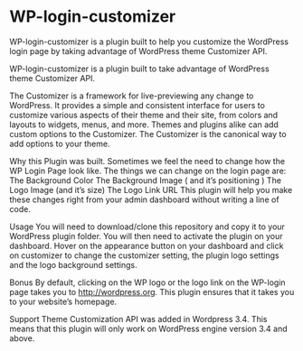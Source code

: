 # WP-login-customizer
WP-login-customizer is a plugin built to help you customize the WordPress login page by taking advantage of WordPress theme Customizer API. 

WP-login-customizer is a plugin built to take advantage of WordPress theme Customizer API. 

The Customizer is a framework for live-previewing any change to WordPress. It provides a simple and consistent interface for users to customize various aspects of their theme and their site, from colors and layouts to widgets, menus, and more. Themes and plugins alike can add custom options to the Customizer. The Customizer is the canonical way to add options to your theme.

Why this Plugin was built.
Sometimes we feel the need to change how the WP Login Page look like. The things we can change on the login page are:
The Background Color
The Background Image ( and it’s positioning )
The Logo Image (and it’s size)
The Logo Link URL
This plugin will help you make these changes right from your admin dashboard without writing a line of code.

Usage
You will need to download/clone this repository and copy it to your WordPress plugin folder. 
You will then need to activate the plugin on your dashboard.
Hover on the appearance button on your dashboard and click on customizer to change the customizer setting, the plugin logo settings and the logo background settings.

Bonus
By default, clicking on the WP logo or the logo link on the WP-login page takes you to http://wordpress.org. This plugin ensures that it takes you to your website’s homepage.

Support
Theme Customization API was added in Wordpress 3.4. This means that this plugin will only work on WordPress engine version 3.4 and above.
